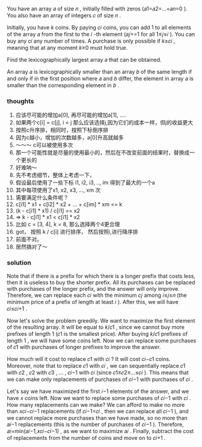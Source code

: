 You have an array 𝑎
of size 𝑛
, initially filled with zeros (𝑎1=𝑎2=…=𝑎𝑛=0
). You also have an array of integers 𝑐
of size 𝑛
.

Initially, you have 𝑘
coins. By paying 𝑐𝑖
coins, you can add 1
to all elements of the array 𝑎
from the first to the 𝑖
-th element (𝑎𝑗+=1
for all 1≤𝑗≤𝑖
). You can buy any 𝑐𝑖
any number of times. A purchase is only possible if 𝑘≥𝑐𝑖
, meaning that at any moment 𝑘≥0
must hold true.

Find the lexicographically largest array 𝑎
that can be obtained.

An array 𝑎
is lexicographically smaller than an array 𝑏
of the same length if and only if in the first position where 𝑎
and 𝑏
differ, the element in array 𝑎
is smaller than the corresponding element in 𝑏
.

### thoughts

1. 应该尽可能的增加a[0], 再尽可能的增加a[1], ....
2. 如果两个c[i] = c[j], i < j 那么应该选择j,因为它们的成本一样，但j的收益更大
3. 按照c升序排，相同时，按照下标倒序排
4. 因为c越小，增加的次数越多，a[0]升高就越多
5. ～～～ c可以被使用多次
6. 那一个可能性就是尽量的使用最小的，然后在不改变前面的结果时，替换成一个更长的
7. 好难呐～
8. 先不考虑细节，整体上考虑一下，
9. 假设最后使用了一些下标 i1, i2, i3, .., im 得到了最大的一个a
10. 其中每项使用了x1, x2, x3, ..., xm 次
11. 需要满足什么条件呢？
12. c[i1] * x1 + c[i2] * x2 + ... + c[im] * xm <= k
13. (k - c[i1] * x1) / c[i1] == x2
14. => k - c[i1] * x1 < c[i1] * x2
15. 比如 c = [3, 4], k = 8, 那么选择两个4更合理
16. got， 按照 k / c[i] 进行排序， 然后按照i,进行降序排
17. 前面不对。
18. 居然搞对了～

### solution

Note that if there is a prefix for which there is a longer prefix that costs less, then it is useless to buy the shorter
prefix. All its purchases can be replaced with purchases of the longer prefix, and the answer will only improve.
Therefore, we can replace each 𝑐𝑖
with the minimum 𝑐𝑗
among 𝑖≤𝑗≤𝑛
(the minimum price of a prefix of length at least 𝑖
). After this, we will have 𝑐𝑖≤𝑐𝑖+1
.

Now let's solve the problem greedily. We want to maximize the first element of the resulting array. It will be equal to
𝑘/𝑐1
, since we cannot buy more prefixes of length 1
(𝑐1
is the smallest price). After buying 𝑘/𝑐1
prefixes of length 1
, we will have some coins left. Now we can replace some purchases of 𝑐1
with purchases of longer prefixes to improve the answer.

How much will it cost to replace 𝑐1
with 𝑐𝑖
? It will cost 𝑐𝑖−𝑐1
coins. Moreover, note that to replace 𝑐1
with 𝑐𝑖
, we can sequentially replace 𝑐1
with 𝑐2
, 𝑐2
with 𝑐3
, …
, 𝑐𝑖−1
with 𝑐𝑖
(since 𝑐1≤𝑐2≤…≤𝑐𝑖
). This means that we can make only replacements of purchases of 𝑐𝑖−1
with purchases of 𝑐𝑖
.

Let's say we have maximized the first 𝑖−1
elements of the answer, and we have 𝑥
coins left. Now we want to replace some purchases of 𝑐𝑖−1
with 𝑐𝑖
. How many replacements can we make? We can afford to make no more than 𝑥𝑐𝑖−𝑐𝑖−1
replacements (if 𝑐𝑖−1=𝑐𝑖
, then we can replace all 𝑐𝑖−1
), and we cannot replace more purchases than we have made, so no more than 𝑎𝑖−1
replacements (this is the number of purchases of 𝑐𝑖−1
). Therefore, 𝑎𝑖=min(𝑎𝑖−1,𝑥𝑐𝑖−𝑐𝑖−1)
, as we want to maximize 𝑎𝑖
. Finally, subtract the cost of replacements from the number of coins and move on to 𝑐𝑖+1
.